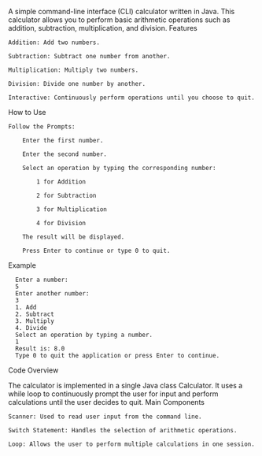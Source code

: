 A simple command-line interface (CLI) calculator written in Java. This calculator allows you to perform basic arithmetic operations such as addition, subtraction, multiplication, and division.
Features

    Addition: Add two numbers.

    Subtraction: Subtract one number from another.

    Multiplication: Multiply two numbers.

    Division: Divide one number by another.

    Interactive: Continuously perform operations until you choose to quit.

How to Use

    Follow the Prompts:

        Enter the first number.

        Enter the second number.

        Select an operation by typing the corresponding number:

            1 for Addition

            2 for Subtraction

            3 for Multiplication

            4 for Division

        The result will be displayed.

        Press Enter to continue or type 0 to quit.

Example

      Enter a number:
      5
      Enter another number:
      3
      1. Add
      2. Subtract
      3. Multiply
      4. Divide
      Select an operation by typing a number.
      1
      Result is: 8.0
      Type 0 to quit the application or press Enter to continue.

Code Overview

The calculator is implemented in a single Java class Calculator. It uses a while loop to continuously prompt the user for input and perform calculations until the user decides to quit.
Main Components

    Scanner: Used to read user input from the command line.

    Switch Statement: Handles the selection of arithmetic operations.

    Loop: Allows the user to perform multiple calculations in one session.
